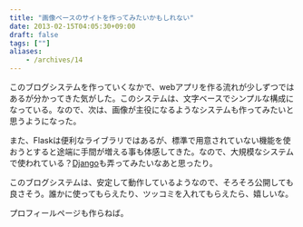 ```yaml
---
title: "画像ベースのサイトを作ってみたいかもしれない"
date: 2013-02-15T04:05:30+09:00
draft: false
tags: [""]
aliases:
    - /archives/14
---
```


このブログシステムを作っていくなかで、webアプリを作る流れが少しずつではあるが分かってきた気がした。このシステムは、文字ベースでシンプルな構成になっている。なので、次は、画像が主役になるようなシステムも作ってみたいと思うようになった。

また、Flaskは便利なライブラリではあるが、標準で用意されていない機能を使おうとすると途端に手間が増える事も体感してきた。なので、大規模なシステムで使われている？[Django](https://www.djangoproject.com/)も弄ってみたいなあと思ったり。

このブログシステムは、安定して動作しているようなので、そろそろ公開しても良さそう。誰かに使ってもらえたり、ツッコミを入れてもらえたら、嬉しいな。

プロフィールページも作らねば。

